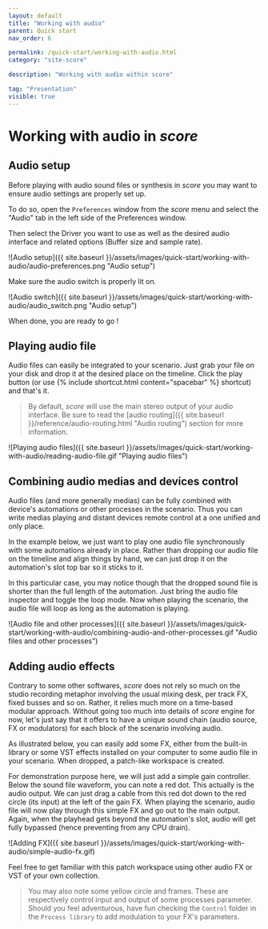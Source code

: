 ```yaml
---
layout: default
title: "Working with audio"
parent: Quick start
nav_order: 6

permalink: /quick-start/working-with-audio.html
category: "site-score"

description: "Working with audio within score"

tag: "Presentation"
visible: true
---
```

# Working with audio in *score*
## Audio setup

Before playing with audio sound files or synthesis in *score* you may want to ensure audio settings are properly set up.

To do so, open the `Preferences` window from the *score* menu and select the "Audio" tab in the left side of the Preferences window.

Then select the Driver you want to use as well as the desired audio interface and related options (Buffer size and sample rate).

![Audio setup]({{ site.baseurl }}/assets/images/quick-start/working-with-audio/audio-preferences.png "Audio setup")

Make sure the audio switch is properly lit on. 

![Audio switch]({{ site.baseurl }}/assets/images/quick-start/working-with-audio/audio_switch.png "Audio setup")

When done, you are ready to go !

## Playing audio file

Audio files can easily be integrated to your scenario. Just grab your file on your disk and drop it at the desired place on the timeline. Click the play button (or use {% include shortcut.html content="spacebar" %} shortcut) and that's it.

> By default, *score* will use the main stereo output of your audio interface. Be sure to read the [audio routing]({{ site.baseurl }}/reference/audio-routing.html "Audio routing") section for more information.

![Playing audio files]({{ site.baseurl }}/assets/images/quick-start/working-with-audio/reading-audio-file.gif "Playing audio files")

## Combining audio medias and devices control

Audio files (and more generally medias) can be fully combined with device's automations or other processes in the scenario. Thus you can write medias playing and distant devices remote control at a one unified and only place.

In the example below, we just want to play one audio file synchronously with some automations already in place. Rather than dropping our audio file on the timeline and align things by hand, we can just drop it on the automation's slot top bar so it sticks to it. 

In this particular case, you may notice though that the dropped sound file is shorter than the full length of the automation. Just bring the audio file inspector and toggle the loop mode. Now when playing the scenario, the audio file will loop as long as the automation is playing.

![Audio file and other processes]({{ site.baseurl }}/assets/images/quick-start/working-with-audio/combining-audio-and-other-processes.gif "Audio files and other processes")

## Adding audio effects

Contrary to some other softwares, *score* does not rely so much on the studio recording metaphor involving the usual mixing desk, per track FX, fixed busses and so on. Rather, it relies much more on a time-based modular approach. Without going too much into details of *score* engine for now, let's just say that it offers to have a unique sound chain (audio source, FX or modulators) for each block of the scenario involving audio.

As illustrated below, you can easily add some FX, either from the built-in library or some VST effects installed on your computer to some audio file in your scenario. When dropped, a patch-like workspace is created. 

For demonstration purpose here, we will just add a simple gain controller. Below the sound file waveform, you can note a red dot. This actually is the audio output. We can just drag a cable from this red dot down to the red circle (its input) at the left of the gain FX. When playing the scenario, audio file will now play through this simple FX and go out to the main output. Again, when the playhead gets beyond the automation's slot, audio will get fully bypassed (hence preventing from any CPU drain).

![Adding FX]({{ site.baseurl }}/assets/images/quick-start/working-with-audio/simple-audio-fx.gif)

Feel free to get familiar with this patch workspace using other audio FX or VST of your own collection.

> You may also note some yellow circle and frames. These are respectively control input and output of some processes parameter. Should you feel adventurous, have fun checking the `Control` folder in the `Process library` to add modulation to your FX's parameters.